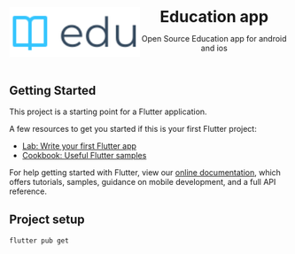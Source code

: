 <header>
<img src="assets/logo-dark.svg" alt="logo" height="90" align="left">
<h1 style="display: inline">Education app</h1>

Open Source Education app for android and ios
</header>

## Getting Started

This project is a starting point for a Flutter application.

A few resources to get you started if this is your first Flutter project:

- [Lab: Write your first Flutter app](https://flutter.dev/docs/get-started/codelab)
- [Cookbook: Useful Flutter samples](https://flutter.dev/docs/cookbook)

For help getting started with Flutter, view our
[online documentation](https://flutter.dev/docs), which offers tutorials,
samples, guidance on mobile development, and a full API reference.

## Project setup
```bash
flutter pub get
```
